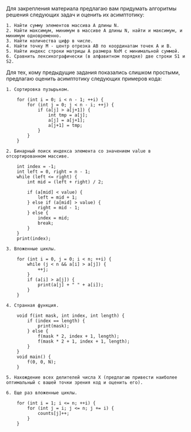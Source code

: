 Для закрепления материала предлагаю вам придумать алгоритмы решения следующих задач и оценить их асимптотику:

	1. Найти сумму элементов массива A длины N.
	2. Найти максимум, минимум в массиве A длины N, найти и максимум, и минимум одновременно.
	3. Найти количества цифр в числе.
	4. Найти точку M - центр отрезка AB по координатам точек A и B.
	5. Найти индекс строки матрицы A размера NxM с минимальной суммой.
	6. Сравнить лексикографически (в алфавитном порядке) две строки S1 и S2.

Для тех, кому предыдущие задания показались слишком простыми, предлагаю оценить асимптотику следующих примеров кода:

	1. Сортировка пузырьком.
	
		for (int i = 0; i < n - 1; ++i) {
			for (int j = 0; j < n - i; ++j) {
				if (a[j] > a[j+1]) {
					int tmp = a[j];
					a[j] = a[j+1];
					a[j+1] = tmp;
				}
			}
		}
		
	2. Бинарный поиск индекса элемента со значением value в отсортированном массиве.
		
		int index = -1;
		int left = 0, right = n - 1;
		while (left <= right) {
			int mid = (left + right) / 2;
			
			if (a[mid] < value) {
				left = mid + 1;
			} else if (a[mid] > value) {
				right = mid - 1;
			} else {
				index = mid;
				break;
			}
		}
		print(index);
		
	3. Вложенные циклы.
		
		for (int i = 0, j = 0; i < n; ++i) {
			while (j < n && a[i] > a[j]) {
				++j;
			}
			if (a[i] > a[j]) {
				print(a[j] + " " + a[i]);
			}
		}
			
	4. Странная функция.
	
		void f(int mask, int index, int length) {
			if (index == length) {
				print(mask);
			} else {
				f(mask * 2, index + 1, length);
				f(mask * 2 + 1, index + 1, length);
			}
		}
		void main() {
			f(0, 0, N);
		}
	
	5. Нахождение всех делителей числа X (предлагаю привести наиболее оптимальный с вашей точки зрения код и оценить его).
	
	6. Еще раз вложенные циклы.
	
		for (int i = 1; i <= n; ++i) {
			for (int j = i; j <= n; j += i) {
				counts[j]++;
			}
		}
